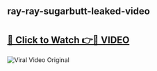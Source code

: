 ## ray-ray-sugarbutt-leaked-video 

# <h2><a href="http://freeplayer.one?title=ray-ray-sugarbutt-leaked-video&ref=21J">🔗 Click to Watch 👉🔴 VIDEO</a></h2>

<a href="http://freeplayer.one?title=ray-ray-sugarbutt-leaked-video&ref=21J" rel="nofollow" data-target="animated-image.originalLink"><img src="https://i.ibb.co.com/xMMVF88/686577567.gif" alt="Viral Video Original" style="max-width: 100%; display: inline-block;" data-target="animated-image.originalImage"></a>

